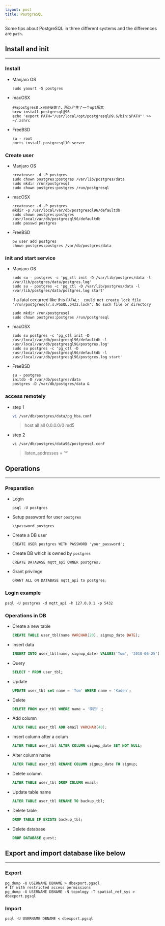 ```yaml
---
layout: post
title: PostgreSQL
---
```


Some tips about  PostgreSQL in three different systems and the differences are `path`.

## Install and init
---
### Install
- Manjaro OS
  ```shell
  sudo yaourt -S postgres
  ```

- macOSX
  ```shell
  #有postgres8.x已经安装了，所以产生了一个opt版本
  brew install postgresql@96
  echo 'export PATH="/usr/local/opt/postgresql@9.6/bin:$PATH"' >> ~/.zshrc
  ```

- FreeBSD
  ```shell
  su - root
  ports install postgresql10-server
  ```

### Create user
- Manjaro OS
  ```shell
  createuser -d -P postgres
  sudo chown postgres:postgres /var/lib/postgres/data
  sudo mkdir /run/postgresql
  sudo chown postgres:postgres /run/postgresql
  ```

- macOSX
  ```shell
  createuser -d -P postgres
  mkdir -p /usr/local/var/db/postgresql96/defaultdb
  sudo chown postgres:postgres /usr/local/var/db/postgresql96/defaultdb
  sudo passwd postgres
  ```

- FreeBSD
  ```shell
  pw user add postgres
  chown postgres:postgres /var/db/postgres/data
  ```


### init and start service
- Manjaro OS
  ```shell
  sudo su - postgres -c 'pg_ctl init -D /var/lib/postgres/data -l /var/lib/postgres/data/postgres.log'
  sudo su - postgres -c 'pg_ctl -D /var/lib/postgres/data -l /var/lib/postgres/data/postgres.log start'
  ```
  If a fatal occurred like this `FATAL:  could not create lock file "/run/postgresql/.s.PGSQL.5432.lock": No such file or directory`
  ```shell
  sudo mkdir /run/postgresql
  sudo chown postgres:postgres /run/postgresql
  ```


- macOSX
  ```shell
  sudo su postgres -c 'pg_ctl init -D /usr/local/var/db/postgresql96/defaultdb -l /usr/local/var/db/postgresql96/postgres.log'
  sudo su postgres -c 'pg_ctl -D /usr/local/var/db/postgresql96/defaultdb -l /usr/local/var/db/postgresql96/postgres.log start'
  ```

- FreeBSD
  ```shell
  su - postgres
  initdb -D /var/db/postgres/data
  postgres -D /var/db/postgres/data &
  ```


### access remotely
- step 1
  ```sh  ell
  vi /var/db/postgres/data/pg_hba.conf
  ```
  > host  all   all 0.0.0.0/0   md5
- step 2
  ```shell
  vi /var/db/postgres/data96/postgresql.conf
  ```
  > listen_addresses = '\*'


## Operations
---
### Preparation
- Login
  ```shell
  psql -U postgres
  ```
- Setup password for user `postgres`
  ```shell
  \\password postgres
  ```
- Create a DB user
  ```shell
  CREATE USER postgres WITH PASSWORD 'your_password';
  ```
- Create DB which is owned by `postgres`
  ```shell
  CREATE DATABASE mqtt_api OWNER postgres;
  ```
- Grant privilege
  ```shell
  GRANT ALL ON DATABASE mqtt_api to postgres;
  ```

### Login example
```shell
psql -U postgres -d mqtt_api -h 127.0.0.1 -p 5432
```

### Operations in DB
- Create a new table
  ```sql
  CREATE TABLE user_tbl(name VARCHAR(20), signup_date DATE);
  ```

- Insert data
  ```sql
  INSERT INTO user_tbl(name, signup_date) VALUES('Tom', '2018-06-25');
  ```

- Query
  ```sql
  SELECT * FROM user_tbl;
  ```

- Update
  ```sql
  UPDATE user_tbl set name = 'Tom' WHERE name = 'Kaden';
  ```

- Delete
  ```sql
  DELETE FROM user_tbl WHERE name = '李四' ;
  ```

- Add column
  ```sql
  ALTER TABLE user_tbl ADD email VARCHAR(40);
  ```

- Insert column after a colum
  ```sql
  ALTER TABLE user_tbl ALTER COLUMN signup_date SET NOT NULL;
  ```

- Alter column name
  ```sql
  ALTER TABLE user_tbl RENAME COLUMN signup_date TO signup;
  ```

- Delete column
  ```sql
  ALTER TABLE user_tbl DROP COLUMN email;
  ```

- Update table name
  ```sql
  ALTER TABLE user_tbl RENAME TO backup_tbl;
  ```

- Delete table
  ```sql
  DROP TABLE IF EXISTS backup_tbl;
  ```

- Delete database
  ```sql
  DROP DATABASE guest;
  ```




## Export and import database like below
---
### Export
```shell
pg_dump -U USERNAME DBNAME > dbexport.pgsql
# If with restricted access permissions
pg_dump -U USERNAME DBNAME -N topology -T spatial_ref_sys > dbexport.pgsql  
```

### Import
```shell
psql -U USERNAME DBNAME < dbexport.pgsql
```


